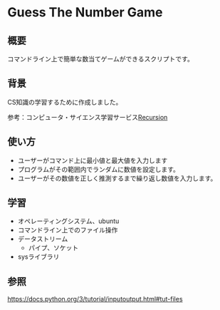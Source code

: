 # Guess The Number Game
## 概要
コマンドライン上で簡単な数当てゲームができるスクリプトです。
## 背景
CS知識の学習するために作成しました。  
   
参考：コンピュータ・サイエンス学習サービス[Recursion](https://recursionist.io/)
## 使い方
- ユーザーがコマンド上に最小値と最大値を入力します
- プログラムがその範囲内でランダムに数値を設定します。
- ユーザーがその数値を正しく推測するまで繰り返し数値を入力します。
## 学習
- オペレーティングシステム、ubuntu
- コマンドライン上でのファイル操作  
- データストリーム
  - パイプ、ソケット
- sysライブラリ
## 参照
https://docs.python.org/3/tutorial/inputoutput.html#tut-files

